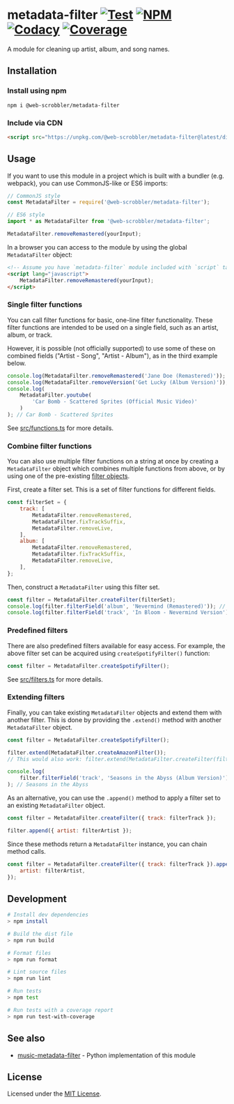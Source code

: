 # metadata-filter [![Test][workflow-badge]][workflow] [![NPM][npm-badge]][npm] [![Codacy][codacy-badge]][codacy] [![Coverage][coverage-badge]][codacy]

A module for cleaning up artist, album, and song names.

## Installation

### Install using npm

```
npm i @web-scrobbler/metadata-filter
```

### Include via CDN

```html
<script src="https://unpkg.com/@web-scrobbler/metadata-filter@latest/dist/filter.min.js"></script>
```

## Usage

If you want to use this module in a project which is built with a bundler (e.g.
webpack), you can use CommonJS-like or ES6 imports:

```javascript
// CommonJS style
const MetadataFilter = require('@web-scrobbler/metadata-filter');

// ES6 style
import * as MetadataFilter from '@web-scrobbler/metadata-filter';

MetadataFilter.removeRemastered(yourInput);
```

In a browser you can access to the module by using the global `MetadataFilter`
object:

```html
<!-- Assume you have `metadata-filter` module included with `script` tag -->
<script lang="javascript">
	MetadataFilter.removeRemastered(yourInput);
</script>
```

### Single filter functions

You can call filter functions for basic, one-line filter functionality.
These filter functions are intended to be used on a single field, such as
an artist, album, or track.

However, it is possible (not officially supported) to use some of these on
combined fields ("Artist - Song", "Artist - Album"), as in the third example below.

```javascript
console.log(MetadataFilter.removeRemastered('Jane Doe (Remastered)')); // Jane Doe
console.log(MetadataFilter.removeVersion('Get Lucky (Album Version)')); // Get Lucky
console.log(
	MetadataFilter.youtube(
		'Car Bomb - Scattered Sprites (Official Music Video)'
	)
); // Car Bomb - Scattered Sprites
```

See [src/functions.ts](src/functions.ts) for more details.

### Combine filter functions

You can also use multiple filter functions on a string at once by creating a
`MetadataFilter` object which combines multiple functions from above,
or by using one of the pre-existing [filter objects](#predefined-filters).

First, create a filter set. This is a set of filter functions for different
fields.

```javascript
const filterSet = {
	track: [
		MetadataFilter.removeRemastered,
		MetadataFilter.fixTrackSuffix,
		MetadataFilter.removeLive,
	],
	album: [
		MetadataFilter.removeRemastered,
		MetadataFilter.fixTrackSuffix,
		MetadataFilter.removeLive,
	],
};
```

Then, construct a `MetadataFilter` using this filter set.

```javascript
const filter = MetadataFilter.createFilter(filterSet);
console.log(filter.filterField('album', 'Nevermind (Remastered)')); // Nevermind
console.log(filter.filterField('track', 'In Bloom - Nevermind Version')); // In Bloom (Nevermind Version)
```

### Predefined filters

There are also predefined filters available for easy access. For example,
the above filter set can be acquired using `createSpotifyFilter()` function:

```javascript
const filter = MetadataFilter.createSpotifyFilter();
```

See [src/filters.ts](src/filters.ts) for more details.

### Extending filters

Finally, you can take existing `MetadataFilter` objects and extend them with another filter.
This is done by providing the `.extend()` method with another `MetadataFilter` object.

```javascript
const filter = MetadataFilter.createSpotifyFilter();

filter.extend(MetadataFilter.createAmazonFilter());
// This would also work: filter.extend(MetadataFilter.createFilter(filterSet));

console.log(
	filter.filterField('track', 'Seasons in the Abyss (Album Version)')
); // Seasons in the Abyss
```

As an alternative, you can use the `.append()` method to apply a filter set to
an existing `MetadataFilter` object.

```javascript
const filter = MetadataFilter.createFilter({ track: filterTrack });

filter.append({ artist: filterArtist });
```

Since these methods return a `MetadataFilter` instance, you can chain method calls.

```javascript
const filter = MetadataFilter.createFilter({ track: filterTrack }).append({
	artist: filterArtist,
});
```

## Development

```sh
# Install dev dependencies
> npm install

# Build the dist file
> npm run build

# Format files
> npm run format

# Lint source files
> npm run lint

# Run tests
> npm test

# Run tests with a coverage report
> npm run test-with-coverage
```

## See also

-   [music-metadata-filter] - Python implementation of this module

## License

Licensed under the [MIT License](LICENSE.md).

<!-- Badges -->

[workflow-badge]: https://img.shields.io/github/workflow/status/web-scrobbler/metadata-filter/Test?label=test
[npm-badge]: https://img.shields.io/npm/v/@web-scrobbler/metadata-filter
[codacy-badge]: https://img.shields.io/codacy/grade/100b50dc21664ce6bc591c28b73d6892
[coverage-badge]: https://img.shields.io/codacy/coverage/100b50dc21664ce6bc591c28b73d6892

<!-- Related pages -->

[codacy]: https://app.codacy.com/gh/web-scrobbler/metadata-filter/dashboard
[npm]: https://www.npmjs.com/package/@web-scrobbler/metadata-filter
[workflow]: https://github.com/web-scrobbler/metadata-filter/actions?query=workflow%3ATest

<!-- Related projects -->

[music-metadata-filter]: https://github.com/djmattyg007/music-metadata-filter
